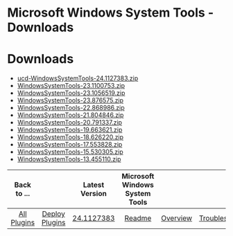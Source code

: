 
Microsoft Windows System Tools - Downloads
==========================================

# Downloads

- [ucd-WindowsSystemTools-24.1127383.zip](https://raw.githubusercontent.com/UrbanCode/IBM-UCD-PLUGINS/main/files/WindowsSystemTools/ucd-WindowsSystemTools-24.1127383.zip)
- [WindowsSystemTools-23.1100753.zip](https://raw.githubusercontent.com/UrbanCode/IBM-UCD-PLUGINS/main/files/WindowsSystemTools/WindowsSystemTools-23.1100753.zip)
- [WindowsSystemTools-23.1056519.zip](https://raw.githubusercontent.com/UrbanCode/IBM-UCD-PLUGINS/main/files/WindowsSystemTools/WindowsSystemTools-23.1056519.zip)
- [WindowsSystemTools-23.876575.zip](https://raw.githubusercontent.com/UrbanCode/IBM-UCD-PLUGINS/main/files/WindowsSystemTools/WindowsSystemTools-23.876575.zip)
- [WindowsSystemTools-22.868986.zip](https://raw.githubusercontent.com/UrbanCode/IBM-UCD-PLUGINS/main/files/WindowsSystemTools/WindowsSystemTools-22.868986.zip)
- [WindowsSystemTools-21.804846.zip](https://raw.githubusercontent.com/UrbanCode/IBM-UCD-PLUGINS/main/files/WindowsSystemTools/WindowsSystemTools-21.804846.zip)
- [WindowsSystemTools-20.791337.zip](https://raw.githubusercontent.com/UrbanCode/IBM-UCD-PLUGINS/main/files/WindowsSystemTools/WindowsSystemTools-20.791337.zip)
- [WindowsSystemTools-19.663621.zip](https://raw.githubusercontent.com/UrbanCode/IBM-UCD-PLUGINS/main/files/WindowsSystemTools/WindowsSystemTools-19.663621.zip)
- [WindowsSystemTools-18.626220.zip](https://raw.githubusercontent.com/UrbanCode/IBM-UCD-PLUGINS/main/files/WindowsSystemTools/WindowsSystemTools-18.626220.zip)
- [WindowsSystemTools-17.553828.zip](https://raw.githubusercontent.com/UrbanCode/IBM-UCD-PLUGINS/main/files/WindowsSystemTools/WindowsSystemTools-17.553828.zip)
- [WindowsSystemTools-15.530305.zip](https://raw.githubusercontent.com/UrbanCode/IBM-UCD-PLUGINS/main/files/WindowsSystemTools/WindowsSystemTools-15.530305.zip)
- [WindowsSystemTools-13.455110.zip](https://raw.githubusercontent.com/UrbanCode/IBM-UCD-PLUGINS/main/files/WindowsSystemTools/WindowsSystemTools-13.455110.zip)

|Back to ...||Latest Version|Microsoft Windows System Tools |||||
| :---: | :---: | :---: | :---: | :---: | :---: | :---: | :---: |
|[All Plugins](../../index.md)|[Deploy Plugins](../README.md)|[24.1127383](https://raw.githubusercontent.com/UrbanCode/IBM-UCD-PLUGINS/main/files/WindowsSystemTools/ucd-WindowsSystemTools-24.1127383.zip)|[Readme](README.md)|[Overview](overview.md)|[Troubleshooting](troubleshooting.md)|[Usage](usage.md)|[Steps](steps.md)|
